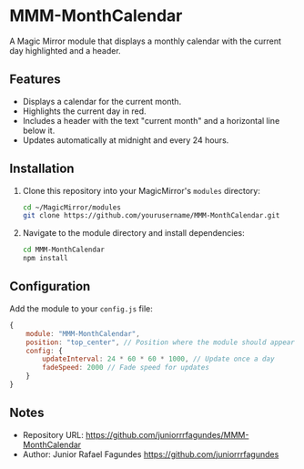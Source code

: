 # MMM-MonthCalendar

A Magic Mirror module that displays a monthly calendar with the current day highlighted and a header.

## Features

- Displays a calendar for the current month.
- Highlights the current day in red.
- Includes a header with the text "current month" and a horizontal line below it.
- Updates automatically at midnight and every 24 hours.

## Installation

1. Clone this repository into your MagicMirror's `modules` directory:

    ```bash
    cd ~/MagicMirror/modules
    git clone https://github.com/yourusername/MMM-MonthCalendar.git
    ```

2. Navigate to the module directory and install dependencies:

    ```bash
    cd MMM-MonthCalendar
    npm install
    ```

## Configuration

Add the module to your `config.js` file:

```javascript
{
    module: "MMM-MonthCalendar",
    position: "top_center", // Position where the module should appear
    config: {
        updateInterval: 24 * 60 * 60 * 1000, // Update once a day
        fadeSpeed: 2000 // Fade speed for updates
    }
}
````

## Notes

- Repository URL: https://github.com/juniorrrfagundes/MMM-MonthCalendar
- Author: Junior Rafael Fagundes https://github.com/juniorrrfagundes
